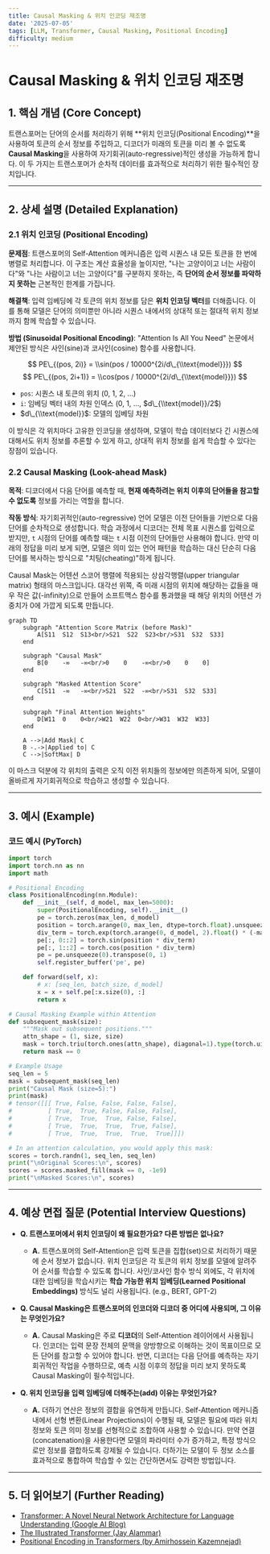 ```yaml
---
title: Causal Masking & 위치 인코딩 재조명
date: '2025-07-05'
tags: [LLM, Transformer, Causal Masking, Positional Encoding]
difficulty: medium
---
```


# Causal Masking & 위치 인코딩 재조명

## 1. 핵심 개념 (Core Concept)

트랜스포머는 단어의 순서를 처리하기 위해 \*\*위치 인코딩(Positional Encoding)\*\*을 사용하여 토큰의 순서 정보를 주입하고, 디코더가 미래의 토큰을 미리 볼 수 없도록 **Causal Masking**을 사용하여 자기회귀(auto-regressive)적인 생성을 가능하게 합니다. 이 두 가지는 트랜스포머가 순차적 데이터를 효과적으로 처리하기 위한 필수적인 장치입니다.

______________________________________________________________________

## 2. 상세 설명 (Detailed Explanation)

### 2.1 위치 인코딩 (Positional Encoding)

**문제점**: 트랜스포머의 Self-Attention 메커니즘은 입력 시퀀스 내 모든 토큰을 한 번에 병렬로 처리합니다. 이 구조는 계산 효율성을 높이지만, "나는 고양이이고 너는 사람이다"와 "나는 사람이고 너는 고양이다"를 구분하지 못하는, 즉 **단어의 순서 정보를 파악하지 못하는** 근본적인 한계를 가집니다.

**해결책**: 입력 임베딩에 각 토큰의 위치 정보를 담은 **위치 인코딩 벡터**를 더해줍니다. 이를 통해 모델은 단어의 의미뿐만 아니라 시퀀스 내에서의 상대적 또는 절대적 위치 정보까지 함께 학습할 수 있습니다.

**방법 (Sinusoidal Positional Encoding)**:
"Attention Is All You Need" 논문에서 제안된 방식은 사인(sine)과 코사인(cosine) 함수를 사용합니다.

$$ PE\_{(pos, 2i)} = \\sin(pos / 10000^{2i/d\_{\\text{model}}}) $$
$$ PE\_{(pos, 2i+1)} = \\cos(pos / 10000^{2i/d\_{\\text{model}}}) $$

- `pos`: 시퀀스 내 토큰의 위치 (0, 1, 2, ...)
- `i`: 임베딩 벡터 내의 차원 인덱스 (0, 1, ..., $d\_{\\text{model}}/2$)
- $d\_{\\text{model}}$: 모델의 임베딩 차원

이 방식은 각 위치마다 고유한 인코딩을 생성하며, 모델이 학습 데이터보다 긴 시퀀스에 대해서도 위치 정보를 추론할 수 있게 하고, 상대적 위치 정보를 쉽게 학습할 수 있다는 장점이 있습니다.

### 2.2 Causal Masking (Look-ahead Mask)

**목적**: 디코더에서 다음 단어를 예측할 때, **현재 예측하려는 위치 이후의 단어들을 참고할 수 없도록** 정보를 가리는 역할을 합니다.

**작동 방식**: 자기회귀적인(auto-regressive) 언어 모델은 이전 단어들을 기반으로 다음 단어를 순차적으로 생성합니다. 학습 과정에서 디코더는 전체 목표 시퀀스를 입력으로 받지만, `t` 시점의 단어를 예측할 때는 `t` 시점 이전의 단어들만 사용해야 합니다. 만약 미래의 정답을 미리 보게 되면, 모델은 의미 있는 언어 패턴을 학습하는 대신 단순히 다음 단어를 복사하는 방식으로 "치팅(cheating)"하게 됩니다.

Causal Mask는 어텐션 스코어 행렬에 적용되는 상삼각행렬(upper triangular matrix) 형태의 마스크입니다. 대각선 위쪽, 즉 미래 시점의 위치에 해당하는 값들을 매우 작은 값(-infinity)으로 만들어 소프트맥스 함수를 통과했을 때 해당 위치의 어텐션 가중치가 0에 가깝게 되도록 만듭니다.

```mermaid
graph TD
    subgraph "Attention Score Matrix (before Mask)"
        A[S11  S12  S13<br/>S21  S22  S23<br/>S31  S32  S33]
    end

    subgraph "Causal Mask"
        B[0    -∞   -∞<br/>0    0    -∞<br/>0    0    0]
    end

    subgraph "Masked Attention Score"
        C[S11  -∞   -∞<br/>S21  S22  -∞<br/>S31  S32  S33]
    end

    subgraph "Final Attention Weights"
        D[W11  0    0<br/>W21  W22  0<br/>W31  W32  W33]
    end

    A -->|Add Mask| C
    B -.->|Applied to| C
    C -->|SoftMax| D
```

이 마스크 덕분에 각 위치의 출력은 오직 이전 위치들의 정보에만 의존하게 되어, 모델이 올바르게 자기회귀적으로 학습하고 생성할 수 있습니다.

______________________________________________________________________

## 3. 예시 (Example)

### 코드 예시 (PyTorch)

```python
import torch
import torch.nn as nn
import math

# Positional Encoding
class PositionalEncoding(nn.Module):
    def __init__(self, d_model, max_len=5000):
        super(PositionalEncoding, self).__init__()
        pe = torch.zeros(max_len, d_model)
        position = torch.arange(0, max_len, dtype=torch.float).unsqueeze(1)
        div_term = torch.exp(torch.arange(0, d_model, 2).float() * (-math.log(10000.0) / d_model))
        pe[:, 0::2] = torch.sin(position * div_term)
        pe[:, 1::2] = torch.cos(position * div_term)
        pe = pe.unsqueeze(0).transpose(0, 1)
        self.register_buffer('pe', pe)

    def forward(self, x):
        # x: [seq_len, batch_size, d_model]
        x = x + self.pe[:x.size(0), :]
        return x

# Causal Masking Example within Attention
def subsequent_mask(size):
    """Mask out subsequent positions."""
    attn_shape = (1, size, size)
    mask = torch.triu(torch.ones(attn_shape), diagonal=1).type(torch.uint8)
    return mask == 0

# Example Usage
seq_len = 5
mask = subsequent_mask(seq_len)
print("Causal Mask (size=5):")
print(mask)
# tensor([[[ True, False, False, False, False],
#          [ True,  True, False, False, False],
#          [ True,  True,  True, False, False],
#          [ True,  True,  True,  True, False],
#          [ True,  True,  True,  True,  True]]])

# In an attention calculation, you would apply this mask:
scores = torch.randn(1, seq_len, seq_len)
print("\nOriginal Scores:\n", scores)
scores = scores.masked_fill(mask == 0, -1e9)
print("\nMasked Scores:\n", scores)
```

______________________________________________________________________

## 4. 예상 면접 질문 (Potential Interview Questions)

- **Q. 트랜스포머에서 위치 인코딩이 왜 필요한가요? 다른 방법은 없나요?**

  - **A.** 트랜스포머의 Self-Attention은 입력 토큰을 집합(set)으로 처리하기 때문에 순서 정보가 없습니다. 위치 인코딩은 각 토큰의 위치 정보를 모델에 알려주어 순서를 학습할 수 있도록 합니다. 사인/코사인 함수 방식 외에도, 각 위치에 대한 임베딩을 학습시키는 **학습 가능한 위치 임베딩(Learned Positional Embeddings)** 방식도 널리 사용됩니다. (e.g., BERT, GPT-2)

- **Q. Causal Masking은 트랜스포머의 인코더와 디코더 중 어디에 사용되며, 그 이유는 무엇인가요?**

  - **A.** Causal Masking은 주로 **디코더**의 Self-Attention 레이어에서 사용됩니다. 인코더는 입력 문장 전체의 문맥을 양방향으로 이해하는 것이 목표이므로 모든 단어를 참고할 수 있어야 합니다. 반면, 디코더는 다음 단어를 예측하는 자기회귀적인 작업을 수행하므로, 예측 시점 이후의 정답을 미리 보지 못하도록 Causal Masking이 필수적입니다.

- **Q. 위치 인코딩을 입력 임베딩에 더해주는(add) 이유는 무엇인가요?**

  - **A.** 더하기 연산은 정보의 결합을 유연하게 만듭니다. Self-Attention 메커니즘 내에서 선형 변환(Linear Projections)이 수행될 때, 모델은 필요에 따라 위치 정보와 토큰 의미 정보를 선형적으로 조합하여 사용할 수 있습니다. 만약 연결(concatenation)을 사용한다면 모델의 파라미터 수가 증가하고, 특정 방식으로만 정보를 결합하도록 강제될 수 있습니다. 더하기는 모델이 두 정보 소스를 효과적으로 통합하여 학습할 수 있는 간단하면서도 강력한 방법입니다.

______________________________________________________________________

## 5. 더 읽어보기 (Further Reading)

- [Transformer: A Novel Neural Network Architecture for Language Understanding (Google AI Blog)](https://ai.googleblog.com/2017/08/transformer-novel-neural-network.html)
- [The Illustrated Transformer (Jay Alammar)](http://jalammar.github.io/illustrated-transformer/)
- [Positional Encoding in Transformers (by Amirhossein Kazemnejad)](https://kazemnejad.com/blog/transformer_architecture_positional_encoding/)
